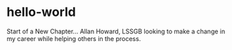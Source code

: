 # hello-world
Start of a New Chapter...
Allan Howard, LSSGB looking to make a change in my career while helping others in the process.  
